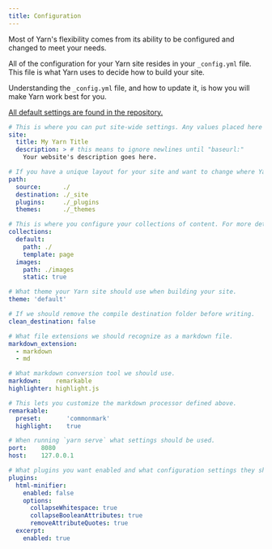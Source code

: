 ```yaml
---
title: Configuration
---
```


Most of Yarn's flexibility comes from its ability to be configured and changed to meet your needs.

All of the configuration for your Yarn site resides in your `_config.yml` file. This file is what Yarn uses to decide how to build your site.

Understanding the `_config.yml` file, and how to update it, is how you will make Yarn work best for you.

[All default settings are found in the repository.](https://github.com/yarnjs/yarn/blob/master/lib/config/defaults.yml)

```yaml
# This is where you can put site-wide settings. Any values placed here are globally accessible from any template context via the `site` key.
site:
  title: My Yarn Title
  description: > # this means to ignore newlines until "baseurl:"
    Your website's description goes here.

# If you have a unique layout for your site and want to change where Yarn looks for certain files you can change them here. All files are relative to where the `_config.yml` is found.
path:
  source:      ./
  destination: ./_site
  plugins:     ./_plugins
  themes:      ./_themes

# This is where you configure your collections of content. For more details refer to the [Collections documentation](collections.md).
collections:
  default:
    path: ./
    template: page
  images:
    path: ./images
    static: true

# What theme your Yarn site should use when building your site.
theme: 'default'

# If we should remove the compile destination folder before writing.
clean_destination: false

# What file extensions we should recognize as a markdown file.
markdown_extension:
  - markdown
  - md

# What markdown conversion tool we should use.
markdown:    remarkable
highlighter: highlight.js

# This lets you customize the markdown processor defined above.
remarkable:
  preset:       'commonmark'
  highlight:    true

# When running `yarn serve` what settings should be used.
port:    8080
host:    127.0.0.1

# What plugins you want enabled and what configuration settings they should have.
plugins:
  html-minifier:
    enabled: false
    options:
      collapseWhitespace: true
      collapseBooleanAttributes: true
      removeAttributeQuotes: true
  excerpt:
    enabled: true
```
